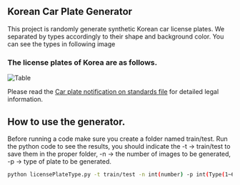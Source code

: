 ## Korean Car Plate Generator

This project is randomly generate synthetic Korean car license plates.
We separated by types accordingly to their shape and background color.
You can see the types in following image

### The license plates of Korea are as follows.
![Table](/table.jpg)

Please read the [Car plate notification on standards file](https://github.com/Usmankhujaev/KoreanCarPlateGenerator/blob/master/Notification%20on%20standards%20such%20as%20registration%20plates%20for%20Cars.pdf) for detailed legal information.

## How to use the generator. 
Before running a code make sure you create a folder named train/test. Run the python code to see the results, you should indicate the -t -> train/test to save them in the proper folder, -n -> the number of images to be generated, -p -> type of plate to be generated.  

```bash
python licensePlateType.py -t train/test -n int(number) -p int(Type(1~6))
```
